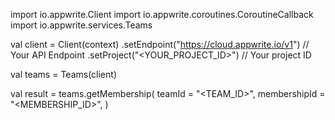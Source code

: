 import io.appwrite.Client
import io.appwrite.coroutines.CoroutineCallback
import io.appwrite.services.Teams

val client = Client(context)
    .setEndpoint("https://cloud.appwrite.io/v1") // Your API Endpoint
    .setProject("&lt;YOUR_PROJECT_ID&gt;") // Your project ID

val teams = Teams(client)

val result = teams.getMembership(
    teamId = "<TEAM_ID>", 
    membershipId = "<MEMBERSHIP_ID>", 
)